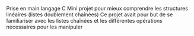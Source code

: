 Prise en main langage C 
Mini projet pour mieux comprendre les structures linéaires (listes doublement chaînées)
Ce projet avait pour but de se familiariser avec les listes chaînées et les différentes opérations nécessaires pour les manipuler

 
